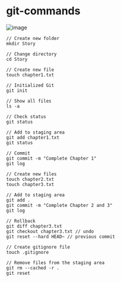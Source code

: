 # git-commands
![image](https://github.com/rkapril/git-commands/assets/61505106/ed08bd6a-27cb-4428-8987-0f20e31c8489)

```
// Create new folder
mkdir Story
```
```
// Change directory
cd Story
```
```
// Create new file
touch chapter1.txt
```
```
// Initialized Git
git init
```
```
// Show all files
ls -a
```
```
// Check status
git status
```
```
// Add to staging area
git add chapter1.txt
git status
```
```
// Commit
git commit -m "Complete Chapter 1"
git log
```
```
// Create new files
touch chapter2.txt
touch chapter3.txt
```
```
// Add to staging area
git add .
git commit -m "Complete Chapter 2 and 3"
git log
```
```
// Rollback
git diff chapter3.txt
git checkout chapter3.txt // undo 
git reset --hard HEAD~ // previous commit
```
```
// Create gitignore file
touch .gitignore
```
```
// Remove files from the staging area
git rm --cached -r .
git reset
```
